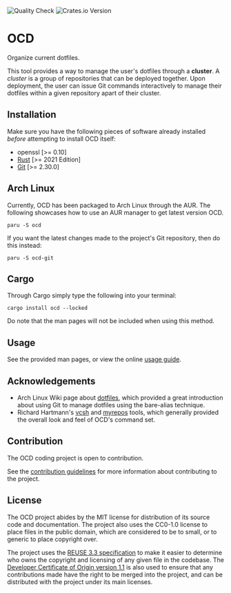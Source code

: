 <!--
SPDX-FileCopyrightText: 2025 Jason Pena <jasonpena@awkless.com>
SPDX-License-Identifier: MIT
-->

![Quality Check][quality-badge] ![Crates.io Version][crates-release]

# OCD

Organize current dotfiles.

This tool provides a way to manage the user's dotfiles through a __cluster__. A
_cluster_ is a group of repositories that can be deployed together. Upon
deployment, the user can issue Git commands interactively to manage their
dotfiles within a given repository apart of their cluster.

## Installation

Make sure you have the following pieces of software already installed _before_
attempting to install OCD itself:

- openssl [>= 0.10]
- [Rust][rust-lang] [>= 2021 Edition]
- [Git][git-scm] [>= 2.30.0]

## Arch Linux

Currently, OCD has been packaged to Arch Linux through the AUR. The following
showcases how to use an AUR manager to get latest version OCD.

```
paru -S ocd
```

If you want the latest changes made to the project's Git repository, then
do this instead:

```
paru -S ocd-git
```

## Cargo

Through Cargo simply type the following into your terminal:

```
cargo install ocd --locked
```

Do note that the man pages will not be included when using this method.

## Usage

See the provided man pages, or view the online [usage guide][usage-guide].

## Acknowledgements

- Arch Linux Wiki page about [dotfiles][archwiki-dotfiles], which provided a
  great introduction about using Git to manage dotfiles using the bare-alias
  technique.
- Richard Hartmann's [vcsh][vcsh-git] and [myrepos][mr-git] tools, which
  generally provided the overall look and feel of OCD's command set.

## Contribution

The OCD coding project is open to contribution.

See the [contribution guidelines][contrib-guide] for more information about
contributing to the project.

## License

The OCD project abides by the MIT license for distribution of its source code
and documentation. The project also uses the CC0-1.0 license to place files in
the public domain, which are considered to be to small, or to generic to place
copyright over.

The project uses the [REUSE 3.3 specification][reuse-3.3] to make it easier to
determine who owns the copyright and licensing of any given file in the
codebase. The [Developer Certificate of Origin version 1.1][linux-dco] is also
used to ensure that any contributions made have the right to be merged into the
project, and can be distributed with the project under its main licenses.

[quality-badge]: https://img.shields.io/github/actions/workflow/status/awkless/ocd/quality.yaml?style=for-the-badge
[crates-release]: https://img.shields.io/crates/v/ocd?style=for-the-badge&logo=rust&label=ocd
[archwiki-dotfiles]: https://wiki.archlinux.org/title/Dotfiles#Tracking_dotfiles_directly_with_Git
[git-scm]: https://git-scm.com/downloads
[rust-lang]: https://www.rust-lang.org/tools/install
[usage-guide]: https://www.awkless.com/posts/ocd-0.8.0-usage-guide/
[contrib-guide]: ./CONTRIBUTING.md
[linux-dco]: https://developercertificate.org/
[reuse-3.3]: https://reuse.software/spec-3.3/
[vcsh-git]: https://github.com/RichiH/vcsh
[mr-git]: https://github.com/RichiH/myrepos
